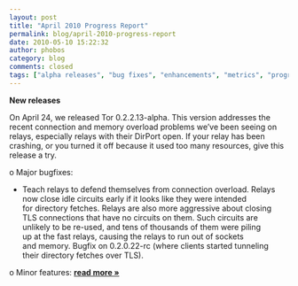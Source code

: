 ```yaml
---
layout: post
title: "April 2010 Progress Report"
permalink: blog/april-2010-progress-report
date: 2010-05-10 15:22:32
author: phobos
category: blog
comments: closed
tags: ["alpha releases", "bug fixes", "enhancements", "metrics", "progress report", "tor browser bundle"]
---
```


**New releases**

On April 24, we released Tor 0.2.2.13-alpha. This version addresses the recent connection and memory overload problems we’ve been seeing on relays, especially relays with their DirPort open. If your relay has been crashing, or you turned it off because it used too many resources, give this release a try.

o Major bugfixes:  
 - Teach relays to defend themselves from connection overload. Relays  
 now close idle circuits early if it looks like they were intended  
 for directory fetches. Relays are also more aggressive about closing  
 TLS connections that have no circuits on them. Such circuits are  
 unlikely to be re-used, and tens of thousands of them were piling  
 up at the fast relays, causing the relays to run out of sockets  
 and memory. Bugfix on 0.2.0.22-rc (where clients started tunneling  
 their directory fetches over TLS).

o Minor features: [**read more »**](https://blog.torproject.org/blog/april-2010-progress-report)

